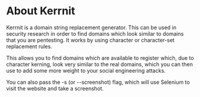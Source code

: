 # About Kerrnit

Kerrnit is a domain string replacement generator.  This can be used in security research in order to find domains which look similar to domains that you are pentesting.  It works by using character or character-set replacement rules.

This allows you to find domains which are available to register which, due to character kerning, look very similar to the real domains, which you can then use to add some more weight to your social engineering attacks.

You can also pass the -s (or --screenshot) flag, which will use Selenium to visit the website and take a screenshot.
